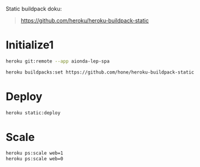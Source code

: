 Static buildpack doku:
> https://github.com/heroku/heroku-buildpack-static


# Initialize1
```sh
heroku git:remote --app aionda-lep-spa
```

```sh
heroku buildpacks:set https://github.com/hone/heroku-buildpack-static
```

# Deploy
```sh
heroku static:deploy
```

# Scale
```sh
heroku ps:scale web=1
heroku ps:scale web=0
```
